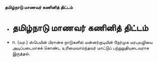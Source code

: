 **தமிழ்நாடு மாணவர் கணினித் திட்டம்**
- # தமிழ்நாடு மாணவர் கணினித் திட்டம்
- n. (வர.) ஸ்பெயின் பிரான்சு நாடுகளில் மன்னர்குடியின் நேர்முக மரபுவழியை அடிப்படையாகக் கொண்ட உரிமைவாய்ந்தவர் மாட்டுப் பற்றுறுதியுடைவராக இருத்தல்.

